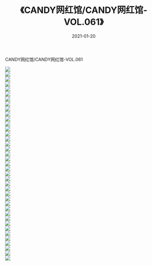 ﻿---
layout: post
title:  《CANDY网红馆/CANDY网红馆-VOL.061》
date:   2021-01-20
img: http://pic.660000.xyz/1:/网络美图/2021/CANDY网红馆/CANDY网红馆-VOL.061/000.jpg
categories: [美女, 清纯, 唯美]
---

CANDY网红馆/CANDY网红馆-VOL.061

 ![](http://pic.660000.xyz/1:/网络美图/2021/CANDY网红馆/CANDY网红馆-VOL.061/001.jpg) <br>![](http://pic.660000.xyz/1:/网络美图/2021/CANDY网红馆/CANDY网红馆-VOL.061/002.jpg) <br>![](http://pic.660000.xyz/1:/网络美图/2021/CANDY网红馆/CANDY网红馆-VOL.061/003.jpg) <br>![](http://pic.660000.xyz/1:/网络美图/2021/CANDY网红馆/CANDY网红馆-VOL.061/004.jpg) <br>![](http://pic.660000.xyz/1:/网络美图/2021/CANDY网红馆/CANDY网红馆-VOL.061/005.jpg) <br>![](http://pic.660000.xyz/1:/网络美图/2021/CANDY网红馆/CANDY网红馆-VOL.061/006.jpg) <br>![](http://pic.660000.xyz/1:/网络美图/2021/CANDY网红馆/CANDY网红馆-VOL.061/007.jpg) <br>![](http://pic.660000.xyz/1:/网络美图/2021/CANDY网红馆/CANDY网红馆-VOL.061/008.jpg) <br>![](http://pic.660000.xyz/1:/网络美图/2021/CANDY网红馆/CANDY网红馆-VOL.061/009.jpg) <br>![](http://pic.660000.xyz/1:/网络美图/2021/CANDY网红馆/CANDY网红馆-VOL.061/010.jpg) <br>![](http://pic.660000.xyz/1:/网络美图/2021/CANDY网红馆/CANDY网红馆-VOL.061/011.jpg) <br>![](http://pic.660000.xyz/1:/网络美图/2021/CANDY网红馆/CANDY网红馆-VOL.061/012.jpg) <br>![](http://pic.660000.xyz/1:/网络美图/2021/CANDY网红馆/CANDY网红馆-VOL.061/013.jpg) <br>![](http://pic.660000.xyz/1:/网络美图/2021/CANDY网红馆/CANDY网红馆-VOL.061/014.jpg) <br>![](http://pic.660000.xyz/1:/网络美图/2021/CANDY网红馆/CANDY网红馆-VOL.061/015.jpg) <br>![](http://pic.660000.xyz/1:/网络美图/2021/CANDY网红馆/CANDY网红馆-VOL.061/016.jpg) <br>![](http://pic.660000.xyz/1:/网络美图/2021/CANDY网红馆/CANDY网红馆-VOL.061/017.jpg) <br>![](http://pic.660000.xyz/1:/网络美图/2021/CANDY网红馆/CANDY网红馆-VOL.061/018.jpg) <br>![](http://pic.660000.xyz/1:/网络美图/2021/CANDY网红馆/CANDY网红馆-VOL.061/019.jpg) <br>![](http://pic.660000.xyz/1:/网络美图/2021/CANDY网红馆/CANDY网红馆-VOL.061/020.jpg) <br>![](http://pic.660000.xyz/1:/网络美图/2021/CANDY网红馆/CANDY网红馆-VOL.061/021.jpg) <br>![](http://pic.660000.xyz/1:/网络美图/2021/CANDY网红馆/CANDY网红馆-VOL.061/022.jpg) <br>![](http://pic.660000.xyz/1:/网络美图/2021/CANDY网红馆/CANDY网红馆-VOL.061/023.jpg) <br>![](http://pic.660000.xyz/1:/网络美图/2021/CANDY网红馆/CANDY网红馆-VOL.061/024.jpg) <br>![](http://pic.660000.xyz/1:/网络美图/2021/CANDY网红馆/CANDY网红馆-VOL.061/025.jpg) <br>![](http://pic.660000.xyz/1:/网络美图/2021/CANDY网红馆/CANDY网红馆-VOL.061/026.jpg) <br>![](http://pic.660000.xyz/1:/网络美图/2021/CANDY网红馆/CANDY网红馆-VOL.061/027.jpg) <br>![](http://pic.660000.xyz/1:/网络美图/2021/CANDY网红馆/CANDY网红馆-VOL.061/028.jpg) <br>![](http://pic.660000.xyz/1:/网络美图/2021/CANDY网红馆/CANDY网红馆-VOL.061/029.jpg) <br>![](http://pic.660000.xyz/1:/网络美图/2021/CANDY网红馆/CANDY网红馆-VOL.061/030.jpg) <br>![](http://pic.660000.xyz/1:/网络美图/2021/CANDY网红馆/CANDY网红馆-VOL.061/031.jpg) <br>![](http://pic.660000.xyz/1:/网络美图/2021/CANDY网红馆/CANDY网红馆-VOL.061/032.jpg) <br>![](http://pic.660000.xyz/1:/网络美图/2021/CANDY网红馆/CANDY网红馆-VOL.061/033.jpg) <br>![](http://pic.660000.xyz/1:/网络美图/2021/CANDY网红馆/CANDY网红馆-VOL.061/034.jpg) <br>![](http://pic.660000.xyz/1:/网络美图/2021/CANDY网红馆/CANDY网红馆-VOL.061/035.jpg) <br>![](http://pic.660000.xyz/1:/网络美图/2021/CANDY网红馆/CANDY网红馆-VOL.061/036.jpg) <br>![](http://pic.660000.xyz/1:/网络美图/2021/CANDY网红馆/CANDY网红馆-VOL.061/037.jpg) <br>![](http://pic.660000.xyz/1:/网络美图/2021/CANDY网红馆/CANDY网红馆-VOL.061/038.jpg) <br>![](http://pic.660000.xyz/1:/网络美图/2021/CANDY网红馆/CANDY网红馆-VOL.061/039.jpg) <br>